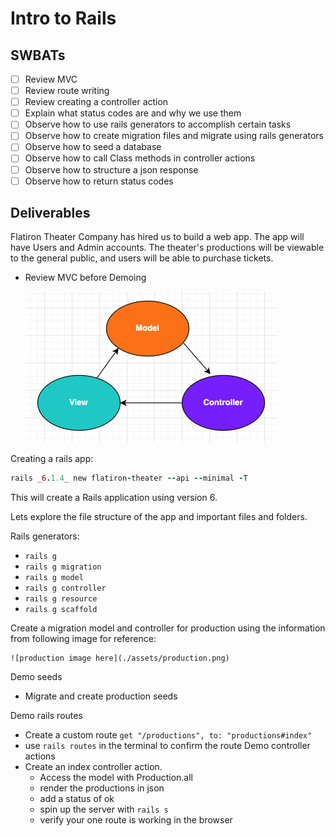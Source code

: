 # Intro to Rails
## SWBATs
- [ ] Review MVC
- [ ] Review route writing
- [ ] Review creating a controller action
- [ ] Explain what status codes are and why we use them
- [ ] Observe how to use rails generators to accomplish certain tasks
- [ ] Observe how to create migration files and migrate using rails generators
- [ ] Observe how to seed a database
- [ ] Observe how to call Class methods in controller actions
- [ ] Observe how to structure a json response
- [ ] Observe how to return status codes

## Deliverables

Flatiron Theater Company has hired us to build a web app. The app will have Users and Admin accounts. The theater's productions will be viewable to the general public, and users will be able to purchase tickets. 

- Review MVC before Demoing   

	![production image here](./assets/MVC.png)   

Creating a rails app: 
```rb
rails _6.1.4_ new flatiron-theater --api --minimal -T
``` 

This will create a Rails application using version 6.

Lets explore the file structure of the app and important files and folders.

Rails generators: 
- `rails g`
- `rails g migration`
- `rails g model`
- `rails g controller`
- `rails g resource`
- `rails g scaffold`

Create a migration model and controller for production using the information from following image for reference:

	![production image here](./assets/production.png)   

Demo seeds
- Migrate and create production seeds

Demo rails routes 
- Create a custom route `get "/productions", to: "productions#index"`
- use `rails routes` in the terminal to confirm the route
Demo controller actions 
- Create an index controller action.
	- Access the model with Production.all
	- render the productions in json
	- add a status of ok
	- spin up the server with `rails s`
	- verify your one route is working in the browser




